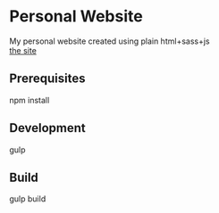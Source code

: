 # Personal Website
My personal website created using plain html+sass+js     
[the site](https://santrip.ga)

## Prerequisites
npm install

## Development
gulp

## Build
gulp build
